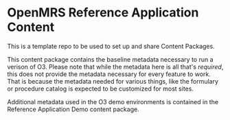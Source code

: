 # OpenMRS Reference Application Content

This is a template repo to be used to set up and share Content Packages.

This content package contains the baseline metadata necessary to run a verison of O3. Please note that while
the metadata here is all that's _required_, this does not provide the metadata necessary for every feature to
work. That is because the metadata needed for various things, like the formulary or procedure catalog is
expected to be customized for most sites.

Additional metadata used in the O3 demo environments is contained in the Reference Application Demo content
package.
